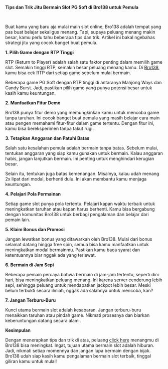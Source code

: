 <p><!-- x-tinymce/html --></p>
<p><strong>Tips dan Trik Jitu Bermain Slot PG Soft di Bro138 untuk Pemula</strong></p>
<p>&nbsp;</p>
<p>Buat kamu yang baru aja mulai main slot online, Bro138 adalah tempat yang pas buat belajar sekaligus menang. Tapi, supaya peluang menang makin besar, kamu perlu tahu beberapa tips dan trik. Artikel ini bakal ngebahas strategi jitu yang cocok banget buat pemula.</p>
<p><strong>1. Pilih Game dengan RTP Tinggi</strong></p>
<p>RTP (Return to Player) adalah salah satu faktor penting dalam memilih game slot. Semakin tinggi RTP, semakin besar peluang menang kamu. Di <a href="https://thefray.net/">Bro138</a>, kamu bisa cek RTP dari setiap game sebelum mulai bermain.</p>
<p>Beberapa game PG Soft dengan RTP tinggi di antaranya Mahjong Ways dan Candy Burst. Jadi, pastikan pilih game yang punya potensi besar untuk kasih kamu keuntungan.</p>
<p><strong>2. Manfaatkan Fitur Demo</strong></p>
<p>Bro138 punya fitur demo yang memungkinkan kamu untuk mencoba game tanpa taruhan. Ini cocok banget buat pemula yang masih belajar cara main atau pengen memahami fitur-fitur dalam game tertentu. Dengan fitur ini, kamu bisa bereksperimen tanpa takut rugi.</p>
<p><strong>3. Tetapkan Anggaran dan Patuhi Batas</strong></p>
<p>Salah satu kesalahan pemula adalah bermain tanpa batas. Sebelum mulai, tentukan anggaran yang siap kamu gunakan untuk bermain. Kalau anggaran habis, jangan lanjutkan bermain. Ini penting untuk menghindari kerugian besar.</p>
<p>Selain itu, tentukan juga batas kemenangan. Misalnya, kalau udah menang 2x lipat dari modal, berhenti dulu. Ini akan membantu kamu menjaga keuntungan.</p>
<p><strong>4. Pelajari Pola Permainan</strong></p>
<p>Setiap game slot punya pola tertentu. Pelajari kapan waktu terbaik untuk meningkatkan taruhan atau kapan harus berhenti. Kamu bisa bergabung dengan komunitas Bro138 untuk berbagi pengalaman dan belajar dari pemain lain.</p>
<p><strong>5. Klaim Bonus dan Promosi</strong></p>
<p>Jangan lewatkan bonus yang ditawarkan oleh Bro138. Mulai dari bonus selamat datang hingga free spin, semua bisa kamu manfaatkan untuk meningkatkan modal bermainmu. Pastikan kamu baca syarat dan ketentuannya biar nggak ada yang terlewat.</p>
<p><strong>6. Bermain di Jam Sepi</strong></p>
<p>Beberapa pemain percaya bahwa bermain di jam-jam tertentu, seperti dini hari, bisa meningkatkan peluang menang. Ini karena server cenderung lebih sepi, sehingga peluang untuk mendapatkan jackpot lebih besar. Meski belum terbukti secara ilmiah, nggak ada salahnya untuk mencoba, kan?</p>
<p><strong>7. Jangan Terburu-Buru</strong></p>
<p>Kunci utama bermain slot adalah kesabaran. Jangan terburu-buru menaikkan taruhan atau pindah game. Nikmati prosesnya dan biarkan keberuntungan datang secara alami.</p>
<p><strong>Kesimpulan</strong></p>
<p>Dengan menerapkan tips dan trik di atas, peluang <a href="https://thefray.net/">click here</a> menangmu di Bro138 bisa meningkat. Ingat, tujuan utama bermain slot adalah hiburan. Jadi, nikmati setiap momennya dan jangan lupa bermain dengan bijak. Bro138 udah siap kasih kamu pengalaman bermain slot terbaik, tinggal giliran kamu untuk mulai!</p>
<p>&nbsp;</p>
